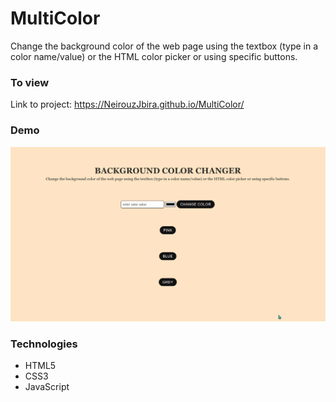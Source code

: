 # MultiColor
Change the background color of the web page using the textbox (type in a color name/value) or the HTML color picker or using specific buttons.

### To view
Link to project: https://NeirouzJbira.github.io/MultiColor/

### Demo
![quick website demo](website-demo-gif.gif)

### Technologies 
- HTML5
- CSS3
- JavaScript